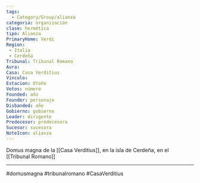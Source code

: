 ```yaml
---
tags:
  - Category/Group/alianza
categoria: organización
clase: hermética
tipo: Alianza
PrimaryHome: Verdi 
Region:
 - Italia 
 - Cerdeña 
Tribunal: Tribunal Romano 
Aura: 
Casa: Casa Verditius 
Vinculo: 
Estacion: Otoño 
Votos: número
Founded: año
Founder: personaje
Disbanded: año
Gobierno: gobierno
Leader: dirigente
Predecesor: predecesora
Sucesor: sucesora
NoteIcon: alianza
---
```


Domus magna de la [[Casa Verditius]], en la isla de Cerdeña, en el [[Tribunal Romano]]

---

#domusmagna #tribunalromano #CasaVerditius 

